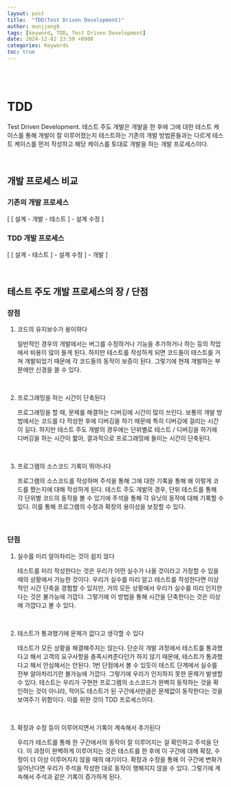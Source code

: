 ```yaml
---
layout: post
title:  "TDD(Test Driven Development)"
author: munjjang9
tags: [keyword, TDD, Test Driven Development]
date: 2024-12-02 23:59 +0900
categories: Keywords
toc: true
---
```


<br>
<br>

# TDD
Test Driven Development. 테스트 주도 개발은 개발을 한 후에 그에 대한 테스트 케이스를 통해 개발이 잘 이루어졌는지 테스트하는 기존의 개발 방법론들과는 다르게 테스트 케이스를 먼저 작성하고 해당 케이스를 토대로 개발을 하는 개발 프로세스이다.

<br>

## 개발 프로세스 비교

### 기존의 개발 프로세스
[ [ 설계 - 개발 - 테스트 ] - 설계 수정 ]

### TDD 개발 프로세스
[ [ 설계 - 테스트 ] - 설계 수정 ] - 개발 ]

<br>

## 테스트 주도 개발 프로세스의 장 / 단점

### 장점
1. 코드의 유지보수가 용이하다

    일반적인 경우의 개발에서는 버그를 수정하거나 기능을 추가하거나 하는 등의 작업에서 비용이 많이 들게 된다. 하지만 테스트를 작성하게 되면 코드들이 테스트를 거쳐 개발되었기 때문에 각 코드들의 동작이 보증이 된다. 그렇기에 현재 개발하는 부분에만 신경을 쓸 수 있다.

<br>

2. 프로그래밍을 하는 시간이 단축된다

    프로그래밍을 할 때, 문제를 해결하는 디버깅에 시간이 많이 쓰인다. 보통의 개발 방법에서는 코드를 다 작성한 후에 디버깅을 하기 때문에 특히 디버깅에 걸리는 시간이 길다. 하지만 테스트 주도 개발의 경우에는 단위별로 테스트 / 디버깅을 하기에 디버깅을 하는 시간이 짧아, 결과적으로 프로그래밍에 들이는 시간이 단축된다.

<br>

3. 프로그램의 소스코드 기록이 뛰어나다

    프로그램의 소스코드를 작성하며 주석을 통해 그에 대한 기록을 통해 왜 이렇게 코드를 짰는지에 대해 작성하게 된다. 테스트 주도 개발의 경우, 단위 테스트를 통해 각 단위별 코드의 동작을 볼 수 있기에 주석을 통해 각 유닛의 동작에 대해 기록할 수 있다. 이를 통해 프로그램의 수정과 확장의 용이성을 보장할 수 있다.

<br>

### 단점
1. 실수를 미리 알아차리는 것이 쉽지 않다

    테스트를 미리 작성한다는 것은 우리가 어떤 실수가 나올 것이라고 가정할 수 있을 때의 상황에서 가능한 것이다. 우리가 실수를 미리 알고 테스트를 작성한다면 이상적인 시간 단축을 경험할 수 있지만, 거의 모든 상황에서 우리가 실수를 미리 인지한다는 것은 불가능에 가깝다. 그렇기에 이 방법을 통해 시간을 단축한다는 것은 이상에 가깝다고 볼 수 있다.

<br>

2. 테스트가 통과했기에 문제가 없다고 생각할 수 있다

    테스트가 모든 상황을 해결해주지는 않는다. 단순히 개발 과정에서 테스트를 통과했다고 해서 고객의 요구사항을 충족시켜준다던가 하지 않기 때문에, 테스트가 통과했다고 해서 안심해서는 안된다. 1번 단점에서 볼 수 있듯이 테스트 단계에서 실수를 전부 알아차리기란 불가능에 가깝다. 그렇기에 우리가 인지하지 못한 문제가 발생할 수 있다. 테스트는 우리가 구현한 프로그램의 소스코드가 완벽히 동작하는 것을 확인하는 것이 아니라, 적어도 테스트가 된 구간에서만큼은 문제없이 동작한다는 것을 보여주기 위함이다. 이를 위한 것이 TDD 프로세스이다.

<br>

3. 확장과 수정 등이 이루어지면서 기록이 계속해서 추가된다

    우리가 테스트를 통해 한 구간에서의 동작이 잘 이루어지는 걸 확인하고 주석을 단다. 이 과정이 완벽하게 이루어지는 것은 테스트를 한 후에 이 구간에 대해 확장, 수정이 더 이상 이루어지지 않을 때의 얘기이다. 확장과 수정을 통해 이 구간에 변화가 일어난다면 우리가 주석을 작성한 대로 동작이 행해지지 않을 수 있다. 그렇기에 계속해서 주석과 같은 기록이 증가하게 된다.